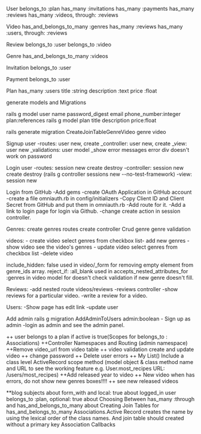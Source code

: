User
    belongs_to :plan
    has_many :invitations
    has_many :payments
    has_many :reviews
    has_many :videos, through: :reviews 

Video
    has_and_belongs_to_many :genres
    has_many :reviews
    has_many :users, through: :reviews

Review
    belongs_to :user
    belongs_to :video

Genre
    has_and_belongs_to_many :videos

Invitation
    belongs_to :user

Payment
    belongs_to :user

Plan
    has_many :users
    title :string
    description :text
    price :float

generate models and Migrations

rails g model user name password_digest email phone_number:integer plan:references
rails g model plan title description price:float

rails generate migration CreateJoinTableGenreVideo genre video

Signup user 
    -routes: user new, create
    _controller: user new, create
    _view: user new
    _validations: user model
    _show error messages
        error div doesn't work on password

Login user
    -routes: session new create destroy
    -controller: session new create destroy (rails g controller sessions new --no-test-framework)
    -view: session new
    
Login from GitHub
    -Add gems
    -create OAuth Application in GitHub account
    -create a file omniauth.rb in config/initializers
    -Copy Client ID and Client Secret from GitHub and put them in omniauth.rb
    -Add route for it.
    -Add a link to login page for login via Github.
    -change create action in session controller.

Genres:
    create genres routes
    create controller
    Crud genre
    genre validation

videos:
    - create video
        select genres from checkbox list- add new genres
    - show video
        see the video's genres
    - update video
        select genres from checkbox list
    -delete video

include_hidden: false used in video/_form for removing empty element from genre_ids array.
reject_if: :all_blank used in accepts_nested_attributes_for :genres in video model for doesn't check validation if new genre doesn't fill.

Reviews:
    -add nested route videos/reviews
    -reviews controller
    -show reviews for a particular video.
    -write a review for a video.

Users: 
    -Show page has edit link
    -update user
    
Add admin 
    rails g migration AddAdminToUsers admin:boolean
    - Sign up as admin
    -login as admin and see the admin panel.

++ user belongs to a plan if active is true(Scopes for belongs_to : Associations)
++Controller Namespaces and Routing (admin namespace)
++Remove video_url from video table
++ video validation create and update video
++ change password
++ Delete user errors
++ My List()
    Include a class level ActiveRecord scope method (model object & class method name and URL to see the working feature e.g. User.most_recipes URL: /users/most_recipes)
++Add released year to video
++ New video when has errors, do not show new genres boxes!!!!
++ see new released videos


**blog subjects
    about form_with and local: true
    about logged_in user
    belongs_to :plan, optional: true
    about Choosing Between has_many :through and has_and_belongs_to_many
    about Creating Join Tables for has_and_belongs_to_many Associations.Active Record creates the name by using the lexical order of the class names. And join table should created without a primary key
    Association Callbacks
<!-- Terms-of-Use : All plans offer unlimited TV shows and movies, on as many devices as you want. HD (720p), Full HD (1080p), Ultra HD (4K) and HDR availability subject to your Internet service and device capabilities. Not all content available in HD, Full HD, Ultra HD, or HDR. -->